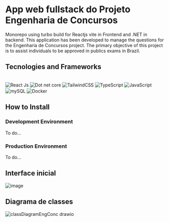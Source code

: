 # App web fullstack do Projeto Engenharia de Concursos

Monorepo using turbo build for Reactjs vite in Frontend and .NET in backend.
This application has been developed to manage the questions for the Engenharia de Concursos project. The primary objective of this project is to assist individuals to be approved in publics exams in Brazil.

## Tecnologies and Frameworks

<div style="display: inline_block"><br/>
  <img align="center" alt="React Js" src="https://img.shields.io/badge/react-%2320232a.svg?style=for-the-badge&logo=react&logoColor=%2361DAFB"/>
  <img align="center" alt="Dot net core" src="https://img.shields.io/badge/.NET-5C2D91?style=for-the-badge&logo=.net&logoColor=white"/>
  <img align="center" alt="TailwindCSS" src="https://img.shields.io/badge/tailwindcss-%2338B2AC.svg?style=for-the-badge&logo=tailwind-css&logoColor=white"/>
  <img align="center" alt="TypeScript" src="https://img.shields.io/badge/TypeScript-007ACC?style=for-the-badge&logo=typescript&logoColor=white"/>
  <img align="center" alt="JavaScript" src="https://img.shields.io/badge/JavaScript-F7DF1E?style=for-the-badge&logo=javascript&logoColor=black"/>
  <img align="center" alt="mySQL" src="https://img.shields.io/badge/MySQL-00000F?style=for-the-badge&logo=mysql&logoColor=white"/>
  <img align="center" alt="Docker" src="https://img.shields.io/badge/docker-%230db7ed.svg?style=for-the-badge&logo=docker&logoColor=white"/>
</div>

## How to Install

### Development Environment

To do...

### Production Environment

To do...

## Interface inicial

![image](https://github.com/engRenanTorres/engconcfullstack/assets/85042807/d5eaa463-74df-4ec4-afc4-847a6bb94051)

## Diagrama de classes

![classDiagramEngConc drawio](https://github.com/engRenanTorres/engenhariaDeConcursosoficialDDD/assets/85042807/4d00e6b5-2375-4b4a-8267-d087de6f5def)


